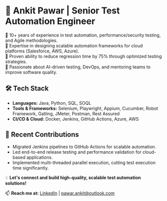 # 🚀 Ankit Pawar | Senior Test Automation Engineer  

🔹 10+ years of experience in test automation, performance/security testing, and Agile methodologies.  
🔹 Expertise in designing scalable automation frameworks for cloud platforms (Salesforce, AWS, Azure).  
🔹 Proven ability to reduce regression time by 75% through optimized testing strategies.  
🔹 Passionate about AI-driven testing, DevOps, and mentoring teams to improve software quality.  

## 🛠️ Tech Stack  
- **Languages:** Java, Python, SQL, SOQL  
- **Tools & Frameworks:** Selenium, Playwright, Appium, Cucumber, Robot Framework, Gatling, JMeter, Postman, Rest Assured  
- **CI/CD & Cloud:** Docker, Jenkins, GitHub Actions, Azure, AWS  

## 📌 Recent Contributions  
- Migrated Jenkins pipelines to GitHub Actions for scalable automation.  
- Led end-to-end release testing and performance validation for cloud-based applications.  
- Implemented multi-threaded parallel execution, cutting test execution time significantly.  

💡 **Let's connect and build high-quality, scalable test automation solutions!**  

📫 **Reach me at:** [LinkedIn](www.linkedin.com/in/ankitpawar1) | pawar.ankit@outlook.com  
